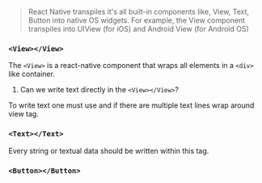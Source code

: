 > React Native transpiles it's all built-in components like, View, Text, Button into native OS widgets. For example, the View component transpiles into UIView (for iOS) and Android View (for Android OS)

>

### `<View></View>`

The `<View>` is a react-native component that wraps all elements in a `<div>` like container.

1. Can we write text directly in the `<View></View>`?

<summary>
To write text one must use <Text></Text> and if there are multiple text lines wrap around view tag.
</summary>

### `<Text></Text>`

Every string or textual data should be written within this tag.

### `<Button></Button>`
